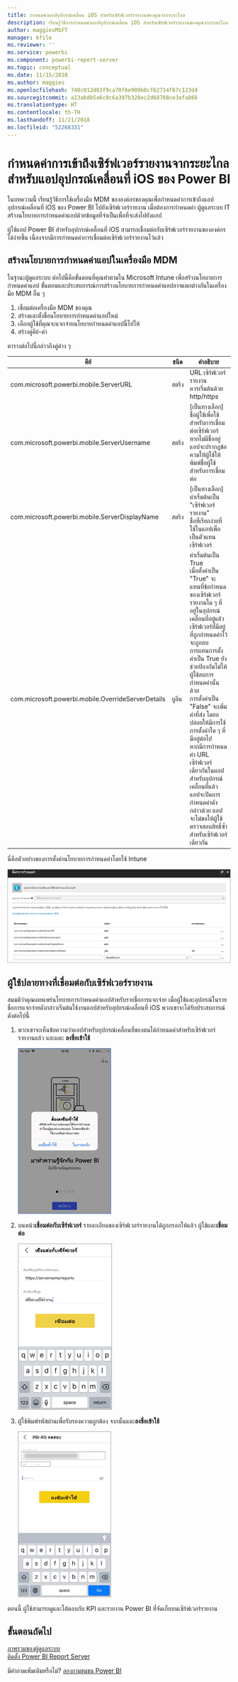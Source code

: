 ```yaml
---
title: กำหนดค่าแอปอุปกรณ์เคลื่อน iOS สำหรับเซิร์ฟเวอร์รายงานของคุณจากระยะไกล
description: เรียนรู้วิธีการกำหนดค่าแอปอุปกรณ์เคลื่อน iOS สำหรับเซิร์ฟเวอร์รายงานของคุณจากระยะไกล
author: maggiesMSFT
manager: kfile
ms.reviewer: ''
ms.service: powerbi
ms.component: powerbi-report-server
ms.topic: conceptual
ms.date: 11/15/2018
ms.author: maggies
ms.openlocfilehash: 740c012d83f9ca70f6e909b8cf62714f67c123d4
ms.sourcegitcommit: a13abdb5a6c0c6a397b328ec2d68788ce3afa866
ms.translationtype: HT
ms.contentlocale: th-TH
ms.lasthandoff: 11/21/2018
ms.locfileid: "52268331"
---
```

# <a name="configure-power-bi-ios-mobile-app-access-to-a-report-server-remotely"></a>กำหนดค่าการเข้าถึงเซิร์ฟเวอร์รายงานจากระยะไกล สำหรับแอปอุปกรณ์เคลื่อนที่ iOS ของ Power BI

ในบทความนี้ เรียนรู้วิธีการใช้เครื่องมือ MDM ขององค์กรของคุณเพื่อกำหนดค่าการเข้าถึงแอปอุปกรณ์เคลื่อนที่ iOS ของ Power BI ไปยังเซิร์ฟเวอร์รายงาน เมื่อต้องการกำหนดค่า ผู้ดูแลระบบ IT สร้างนโยบายการกำหนดค่าแอปด้วยข้อมูลที่จำเป็นเพื่อที่จะส่งไปยังแอป 

 ผู้ใช้แอป Power BI สำหรับอุปกรณ์เคลื่อนที่ iOS สามารถเชื่อมต่อกับเซิร์ฟเวอร์รายงานขององค์กรได้ง่ายขึ้น เนื่องจากมีการกำหนดค่าการเชื่อมต่อเซิร์ฟเวอร์รายงานไว้แล้ว 

## <a name="create-the-app-configuration-policy-in-mdm-tool"></a>สร้างนโยบายการกำหนดค่าแอปในเครื่องมือ MDM 

ในฐานะผู้ดูแลระบบ ต่อไปนี้คือขั้นตอนที่คุณทำตามใน Microsoft Intune เพื่อสร้างนโยบายการกำหนดค่าแอป ขั้นตอนและประสบการณ์การสร้างนโยบายการกำหนดค่าแอปอาจแตกต่างกันในเครื่องมือ MDM อื่น ๆ 

1. เชื่อมต่อเครื่องมือ MDM ของคุณ 
2. สร้างและตั้งชื่อนโยบายการกำหนดค่าแอปใหม่ 
3. เลือกผู้ใช้ที่คุณจะแจกจ่ายนโยบายกำหนดค่าแอปนี้ไปให้ 
4. สร้างคู่คีย์-ค่า 

ตารางต่อไปนี้กล่าวถึงคู่ต่าง ๆ

|คีย์  |ชนิด  |คำอธิบาย  |
|---------|---------|---------|
| com.microsoft.powerbi.mobile.ServerURL | สตริง | URL เซิร์ฟเวอร์รายงาน </br> ควรเริ่มต้นด้วย http/https |
| com.microsoft.powerbi.mobile.ServerUsername | สตริง | [เป็นทางเลือก] </br> ชื่อผู้ใช้เพื่อใช้สำหรับการเชื่อมต่อเซิร์ฟเวอร์ </br> หากไม่มีชื่ออยู่ แอปจะปรากฏข้อควมให้ผู้ใช้ให้พิมพ์ชื่อผู้ใช้สำหรับการเชื่อมต่อ| 
| com.microsoft.powerbi.mobile.ServerDisplayName | สตริง | [เป็นทางเลือก] </br> ค่าเริ่มต้นเป็น "เซิร์ฟเวอร์รายงาน" </br> ชื่อที่เรียกง่ายที่ใช้ในแอปเพื่อเป็นตัวแทนเซิร์ฟเวอร์ | 
| com.microsoft.powerbi.mobile.OverrideServerDetails | บูลีน | ค่าเริ่มต้นเป็น True </br>เมื่อตั้งค่าเป็น "True" จะแทนที่ข้อกำหนดของเซิร์ฟเวอร์รายงานใด ๆ ที่อยู่ในอุปกรณ์เคลื่อนที่อยู่แล้ว เซิร์ฟเวอร์ที่มีอยู่ที่ถูกกำหนดค่าไว้จะถูกลบ </br> การแทนการตั้งค่าเป็น True ยังช่วยป้องกันไม่ให้ผู้ใช้ลบการกำหนดค่านั้นด้วย </br> การตั้งค่าเป็น "False" จะเพิ่มค่าที่ส่ง โดยอปล่อยให้มีการใช้การตั้งค่าใด ๆ ที่มีอยู่ต่อไป </br> หากมีการกำหนดค่า URL เซิร์ฟเวอร์เดียวกันในแอปสำหรับอุปกรณ์เคลื่อนที่แล้ว แอปจะปิดการกำหนดค่าดังกล่าวด้วย แอปจะไม่ขอให้ผู้ใช้ตรวจสอบสิทธิ์ซ้ำสำหรับเซิร์ฟเวอร์เดียวกัน |

นี่คือตัวอย่างของการตั้งค่านโยบายการกำหนดค่าโดยใช้ Intune

![การตั้งค่าการกำหนดค่า Intune](media/configure-powerbi-mobile-apps-remote/power-bi-ios-remote-configuration-settings.png)

## <a name="end-users-connecting-to-a-report-server"></a>ผู้ใช้ปลายทางที่เชื่อมต่อกับเซิร์ฟเวอร์รายงาน

 สมมติว่าคุณเผยแพร่นโยบายการกำหนดค่าแอปสำหรับรายชื่อการแจกจ่าย เมื่อผู้ใช้และอุปกรณ์ในรายชื่อการแจกจ่ายดังกล่าวเริ่มต้นใช้งานแอปสำหรับอุปกรณ์เคลื่อนที่ iOS พวกเขาจะได้รับประสบการณ์ดังต่อไปนี้ 

1. พวกเขาจะเห็นข้อความว่าแอปสำหรับอุปกรณ์เคลื่อนที่ของตนได้กำหนดค่าสำหรับเซิร์ฟเวอร์รายงานแล้ว และแตะ **ลงชื่อเข้าใช้**

    ![ลงชื่อเข้าใช้เซิร์ฟเวอร์รายงาน](media/configure-powerbi-mobile-apps-remote/power-bi-config-server-sign-in.png)

2.  บนหน้า**เชื่อมต่อกับเซิร์ฟเวอร์** รายละเอียดของเซิร์ฟเวอร์รายงานได้ถูกกรอกให้แล้ว ผู้ใช้แตะ**เชื่อมต่อ**

    ![รายละเอียดของเซิร์ฟเวอร์รายงานที่กรอกให้แล้ว](media/configure-powerbi-mobile-apps-remote/power-bi-ios-remote-configure-connect-server.png)

3. ผู้ใช้พิมพ์รหัสผ่านเพื่อรับรองความถูกต้อง จากนั้นแตะ**ลงชื่อเข้าใช้** 

    ![รายละเอียดของเซิร์ฟเวอร์รายงานที่กรอกให้แล้ว](media/configure-powerbi-mobile-apps-remote/power-bi-config-server-address.png)

ตอนนี้ ผู้ใช้สามารถดูและโต้ตอบกับ KPI และรายงาน Power BI ที่จัดเก็บบนเซิร์ฟเวอร์รายงาน

## <a name="next-steps"></a>ขั้นตอนถัดไป
[ภาพรวมของผู้ดูแลระบบ](admin-handbook-overview.md)  
[ติดตั้ง Power BI Report Server](install-report-server.md)  

มีคำถามเพิ่มเติมหรือไม่? [ลองถามชุมชน Power BI](https://community.powerbi.com/)


